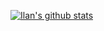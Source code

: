 [![Ilan's github stats](https://github-readme-stats.vercel.app/api?username=IlanLuci)](https://github.com/anuraghazra/github-readme-stats)
